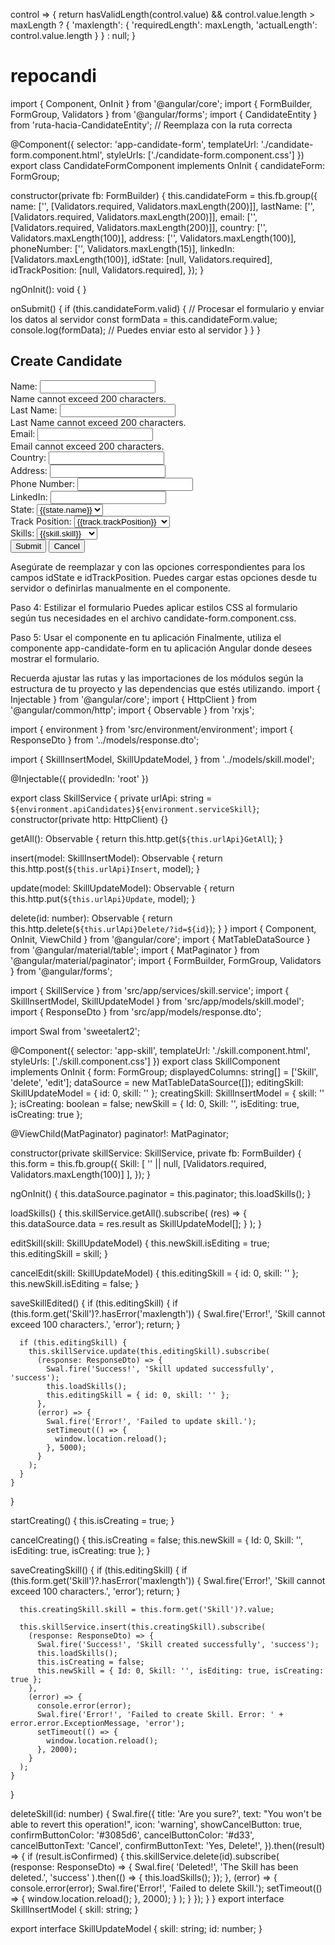 control => {    return hasValidLength(control.value) && control.value.length > maxLength ? {      'maxlength': {        'requiredLength': maxLength,        'actualLength': control.value.length      }    } : null;  }



# repocandi
import { Component, OnInit } from '@angular/core';
import { FormBuilder, FormGroup, Validators } from '@angular/forms';
import { CandidateEntity } from 'ruta-hacia-CandidateEntity'; // Reemplaza con la ruta correcta

@Component({
  selector: 'app-candidate-form',
  templateUrl: './candidate-form.component.html',
  styleUrls: ['./candidate-form.component.css']
})
export class CandidateFormComponent implements OnInit {
  candidateForm: FormGroup;

  constructor(private fb: FormBuilder) {
    this.candidateForm = this.fb.group({
      name: ['', [Validators.required, Validators.maxLength(200)]],
      lastName: ['', [Validators.required, Validators.maxLength(200)]],
      email: ['', [Validators.required, Validators.maxLength(200)]],
      country: ['', Validators.maxLength(100)],
      address: ['', Validators.maxLength(100)],
      phoneNumber: ['', Validators.maxLength(15)],
      linkedIn: [Validators.maxLength(100)],
      idState: [null, Validators.required],
      idTrackPosition: [null, Validators.required],
    });
  }

  ngOnInit(): void {
  }

  onSubmit() {
    if (this.candidateForm.valid) {
      // Procesar el formulario y enviar los datos al servidor
      const formData = this.candidateForm.value;
      console.log(formData); // Puedes enviar esto al servidor
    }
  }
}

<section class="pt-5 section-admin-table">
  <form [formGroup]="candidateForm" (ngSubmit)="onSubmit()" class="container">
    <div class="border-bottom container-h1 m-auto mb-5">
      <h1 class="mb-4 fs-1 title fw-bold">Create Candidate</h1>
    </div>
    <div class="row mb-3">
      <div class="col-md-6">
        <label for="name" class="form-label">Name:</label>
        <input type="text" id="name" formControlName="name" class="form-control" required maxlength="200">
        <div *ngIf="candidateForm.get('name').hasError('maxlength')" class="text-danger">Name cannot exceed 200 characters.</div>
      </div>
      <div class="col-md-6">
        <label for="lastName" class="form-label">Last Name:</label>
        <input type="text" id="lastName" formControlName="lastName" class="form-control" required maxlength="200">
        <div *ngIf="candidateForm.get('lastName').hasError('maxlength')" class="text-danger">Last Name cannot exceed 200 characters.</div>
      </div>
    </div>
    <div class="row mb-3">
      <div class="col-md-6">
        <label for="email" class="form-label">Email:</label>
        <input type="text" id="email" formControlName="email" class="form-control" required maxlength="200">
        <div *ngIf="candidateForm.get('email').hasError('maxlength')" class="text-danger">Email cannot exceed 200 characters.</div>
      </div>
      <div class="col-md-6">
        <label for="country" class="form-label">Country:</label>
        <input type="text" id="country" formControlName="country" class="form-control" maxlength="100">
      </div>
    </div>
    <div class="row mb-3">
      <div class="col-md-6">
        <label for="address" class="form-label">Address:</label>
        <input type="text" id="address" formControlName="address" class="form-control" maxlength="100">
      </div>
      <div class="col-md-6">
        <label for="phoneNumber" class="form-label">Phone Number:</label>
        <input type="text" id="phoneNumber" formControlName="phoneNumber" class="form-control" maxlength="15">
      </div>
    </div>
    <div class="row mb-3">
      <div class="col-md-6">
        <label for="linkedIn" class="form-label">LinkedIn:</label>
        <input type="text" id="linkedIn" formControlName="linkedIn" class="form-control" maxlength="100">
      </div>
      <div class="col-md-6">
        <label for="idState" class="form-label">State:</label>
        <select id="idState" formControlName="idState" class="form-select" required>
          <option value="" disabled>Select a state</option>
          <option *ngFor="let state of availableStates" [value]="state.id">{{state.name}}</option>
        </select>
      </div>
    </div>
    <div class="row mb-3">
      <div class="col-md-6">
        <label for="idTrackPosition" class="form-label">Track Position:</label>
        <select id="idTrackPosition" formControlName="idTrackPosition" class="form-select" required>
          <option value="" disabled>Select a track position</option>
          <option *ngFor="let track of availableTrackPositions" [value]="track.id">{{track.trackPosition}}</option>
        </select>
      </div>
      <div class="col-md-6">
        <label for="idSkill" class="form-label">Skills:</label>
        <select id="idSkill" formControlName="idSkill" class="form-select" required>
          <option value="" disabled>Select a skill</option>
          <option *ngFor="let skill of availableSkills" [value]="skill.id">{{skill.skill}}</option>
        </select>
      </div>
    </div>
    <div class="d-flex gap-3">
      <button class="btn btn-outline-success" type="submit" [disabled]="!candidateForm.valid">
        Submit <span class="iconify" data-icon="ic:twotone-check-box"></span>
      </button>
      <button class="btn btn-outline-danger me-3" type="button" (click)="onCancel()">
        Cancel <span class="iconify" data-icon="ic:twotone-cancel"></span>
      </button>
    </div>
  </form>
</section>

Asegúrate de reemplazar <!-- Opciones de estados --> y <!-- Opciones de posiciones --> con las opciones correspondientes para los campos idState e idTrackPosition. Puedes cargar estas opciones desde tu servidor o definirlas manualmente en el componente.

Paso 4: Estilizar el formulario
Puedes aplicar estilos CSS al formulario según tus necesidades en el archivo candidate-form.component.css.

Paso 5: Usar el componente en tu aplicación
Finalmente, utiliza el componente app-candidate-form en tu aplicación Angular donde desees mostrar el formulario.

Recuerda ajustar las rutas y las importaciones de los módulos según la estructura de tu proyecto y las dependencias que estés utilizando.
import { Injectable } from '@angular/core';
import { HttpClient } from '@angular/common/http';
import { Observable } from 'rxjs';

import { environment } from 'src/environment/environment';
import { ResponseDto } from '../models/response.dto';

import {
  SkillInsertModel,
  SkillUpdateModel,
} from '../models/skill.model';

@Injectable({
  providedIn: 'root'
})

export class SkillService {
  private urlApi: string = `${environment.apiCandidates}${environment.serviceSkill}`;
  constructor(private http: HttpClient) {}

  getAll(): Observable<ResponseDto> {
    return this.http.get<ResponseDto>(`${this.urlApi}GetAll`);
  }

  insert(model: SkillInsertModel): Observable<ResponseDto> {
    return this.http.post<ResponseDto>(`${this.urlApi}Insert`, model);
  }

  update(model: SkillUpdateModel): Observable<ResponseDto> {
    return this.http.put<ResponseDto>(`${this.urlApi}Update`, model);
  }

  delete(id: number): Observable<ResponseDto> {
    return this.http.delete<ResponseDto>(`${this.urlApi}Delete/?id=${id}`);
  }
}
import { Component, OnInit, ViewChild } from '@angular/core';
import { MatTableDataSource } from '@angular/material/table';
import { MatPaginator } from '@angular/material/paginator';
import { FormBuilder, FormGroup, Validators } from '@angular/forms';

import { SkillService } from 'src/app/services/skill.service';
import { SkillInsertModel, SkillUpdateModel } from 'src/app/models/skill.model';
import { ResponseDto } from 'src/app/models/response.dto';

import Swal from 'sweetalert2';

@Component({
  selector: 'app-skill',
  templateUrl: './skill.component.html',
  styleUrls: ['./skill.component.css']
})
export class SkillComponent implements OnInit {
  form: FormGroup;
  displayedColumns: string[] = ['Skill', 'delete', 'edit'];
  dataSource = new MatTableDataSource<SkillUpdateModel>([]);
  editingSkill: SkillUpdateModel = { id: 0, skill: '' };
  creatingSkill: SkillInsertModel = { skill: '' };
  isCreating: boolean = false;
  newSkill = { Id: 0, Skill: '', isEditing: true, isCreating: true };

  @ViewChild(MatPaginator) paginator!: MatPaginator;

  constructor(private skillService: SkillService, private fb: FormBuilder) {
    this.form = this.fb.group({
      Skill: [
        '' || null,
        [Validators.required, Validators.maxLength(100)]
      ],
    });
  }

  ngOnInit() {
    this.dataSource.paginator = this.paginator;
    this.loadSkills();
  }

  loadSkills() {
    this.skillService.getAll().subscribe(
      (res) => {
        this.dataSource.data = res.result as SkillUpdateModel[];
      }
    );
  }

  editSkill(skill: SkillUpdateModel) {
    this.newSkill.isEditing = true;
    this.editingSkill = skill;
  }

  cancelEdit(skill: SkillUpdateModel) {
    this.editingSkill = { id: 0, skill: '' };
    this.newSkill.isEditing = false;
  }

  saveSkillEdited() {
    if (this.editingSkill) {
      if (this.form.get('Skill')?.hasError('maxlength')) {
        Swal.fire('Error!', 'Skill cannot exceed 100 characters.', 'error');
        return;
      }

      if (this.editingSkill) {
        this.skillService.update(this.editingSkill).subscribe(
          (response: ResponseDto) => {
            Swal.fire('Success!', 'Skill updated successfully', 'success');
            this.loadSkills();
            this.editingSkill = { id: 0, skill: '' };
          },
          (error) => {
            Swal.fire('Error!', 'Failed to update skill.');
            setTimeout(() => {
              window.location.reload();
            }, 5000);
          }
        );
      }
    }
  }

  startCreating() {
    this.isCreating = true;
  }

  cancelCreating() {
    this.isCreating = false;
    this.newSkill = { Id: 0, Skill: '', isEditing: true, isCreating: true };
  }

  saveCreatingSkill() {
    if (this.editingSkill) {
      if (this.form.get('Skill')?.hasError('maxlength')) {
        Swal.fire('Error!', 'Skill cannot exceed 100 characters.', 'error');
        return;
      }

      this.creatingSkill.skill = this.form.get('Skill')?.value;

      this.skillService.insert(this.creatingSkill).subscribe(
        (response: ResponseDto) => {
          Swal.fire('Success!', 'Skill created successfully', 'success');
          this.loadSkills();
          this.isCreating = false;
          this.newSkill = { Id: 0, Skill: '', isEditing: true, isCreating: true };
        },
        (error) => {
          console.error(error);
          Swal.fire('Error!', 'Failed to create Skill. Error: ' + error.error.ExceptionMessage, 'error');
          setTimeout(() => {
            window.location.reload();
          }, 2000);
        }
      );
    }
  }


  deleteSkill(id: number) {
    Swal.fire({
      title: 'Are you sure?',
      text: "You won't be able to revert this operation!",
      icon: 'warning',
      showCancelButton: true,
      confirmButtonColor: '#3085d6',
      cancelButtonColor: '#d33',
      cancelButtonText: 'Cancel',
      confirmButtonText: 'Yes, Delete!',
    }).then((result) => {
      if (result.isConfirmed) {
        this.skillService.delete(id).subscribe(
          (response: ResponseDto) => {
            Swal.fire(
              'Deleted!',
              'The Skill has been deleted.',
              'success'
            ).then(() => {
              this.loadSkills();
            });
          },
          (error) => {
            console.error(error);
            Swal.fire('Error!', 'Failed to delete Skill.');
            setTimeout(() => {
              window.location.reload();
            }, 2000);
          }
        );
      }
    });
  }
}
export interface SkillInsertModel {
    skill: string;
}

export interface SkillUpdateModel {
    skill: string;
    id: number;
}







